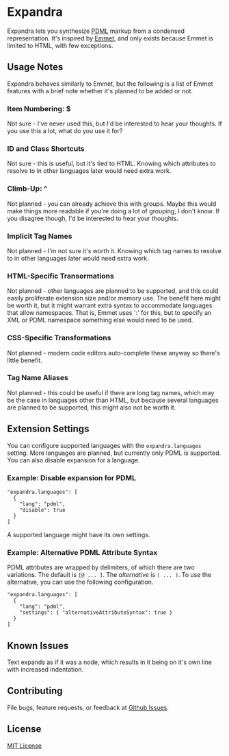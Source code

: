 # Expandra

Expandra lets you synthesize [PDML](https://pdml-lang.dev/) markup from a condensed representation.
It's inspired by [Emmet](https://emmet.io/), and only exists because Emmet is limited to HTML, with
few exceptions.

## Usage Notes

Expandra behaves similarly to Emmet, but the following is a list of Emmet
features with a brief note whether it's planned to be added or not.

### Item Numbering: $

Not sure - I've never used this, but I'd be interested to hear your thoughts. If
you use this a lot, what do you use it for?

### ID and Class Shortcuts

Not sure - this is useful, but it's tied to HTML. Knowing which attributes to
resolve to in other languages later would need extra work.

### Climb-Up: ^

Not planned - you can already achieve this with groups. Maybe this would make
things more readable if you're doing a lot of grouping, I don't know. If you
disagree though, I'd be interested to hear your thoughts.

### Implicit Tag Names

Not planned - I'm not sure it's worth it. Knowing which tag names to resolve to
in other languages later would need extra work.

### HTML-Specific Transormations

Not planned - other languages are planned to be supported, and this could easily
proliferate extension size and/or memory use. The benefit here might be worth
it, but it might warrant extra syntax to accommodate languages that allow
namespaces. That is, Emmet uses ':' for this, but to specify an XML or PDML
namespace something else would need to be used.

### CSS-Specific Transformations

Not planned - modern code editors auto-complete these anyway so there's little
benefit.

### Tag Name Aliases

Not planned - this could be useful if there are long tag names, which may be the
case in languages other than HTML, but because several languages are planned to be
supported, this might also not be worth it.

## Extension Settings
You can configure supported languages with the `expandra.languages`
setting. More languages are planned, but currently only PDML is supported. You
can also disable expansion for a language.

### Example: Disable expansion for PDML
```
"expandra.languages": [
  {
    "lang": "pdml",
    "disable": true
  }
]
```

A supported language might have its own settings.

### Example: Alternative PDML Attribute Syntax
PDML attributes are wrapped by delimiters, of which there are two variations. The
default is `[@ ... ]`. The *alternative* is `( ... )`. To use the alternative, you
can use the following configuration.

```
"expandra.languages": [
  {
    "lang": "pdml",
    "settings": { "alternativeAttributeSyntax": true }
  }
]
```

## Known Issues

Text expands as if it was a node, which results in it being on it's own line with
increased indentation.

## Contributing

File bugs, feature requests, or feedback at
[Github Issues](https://github.com/slanden/vscode-expandra/issues).

## License

[MIT License](LICENSE)
